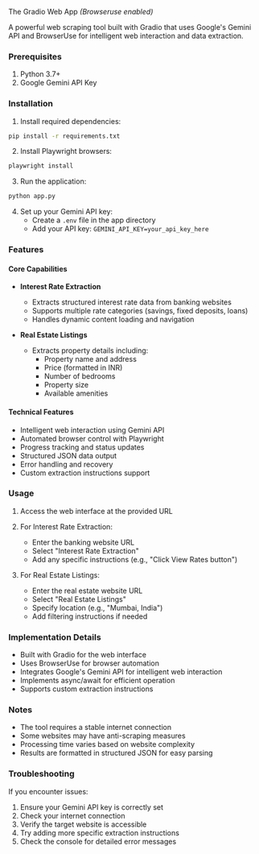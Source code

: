 The Gradio Web App *(Browseruse enabled)*

A powerful web scraping tool built with Gradio that uses Google's Gemini API and BrowserUse for intelligent web interaction and data extraction.

### Prerequisites

1. Python 3.7+
2. Google Gemini API Key

### Installation

1. Install required dependencies:
```bash
pip install -r requirements.txt
```

2. Install Playwright browsers:
```bash
playwright install
```

3. Run the application:
```bash
python app.py
```

4. Set up your Gemini API key:
   - Create a `.env` file in the app directory
   - Add your API key: `GEMINI_API_KEY=your_api_key_here`

### Features

#### Core Capabilities
- **Interest Rate Extraction**
  - Extracts structured interest rate data from banking websites
  - Supports multiple rate categories (savings, fixed deposits, loans)
  - Handles dynamic content loading and navigation

- **Real Estate Listings**
  - Extracts property details including:
    - Property name and address
    - Price (formatted in INR)
    - Number of bedrooms
    - Property size
    - Available amenities

#### Technical Features
- Intelligent web interaction using Gemini API
- Automated browser control with Playwright
- Progress tracking and status updates
- Structured JSON data output
- Error handling and recovery
- Custom extraction instructions support

### Usage

1. Access the web interface at the provided URL

2. For Interest Rate Extraction:
   - Enter the banking website URL
   - Select "Interest Rate Extraction"
   - Add any specific instructions (e.g., "Click View Rates button")

3. For Real Estate Listings:
   - Enter the real estate website URL
   - Select "Real Estate Listings"
   - Specify location (e.g., "Mumbai, India")
   - Add filtering instructions if needed

### Implementation Details

- Built with Gradio for the web interface
- Uses BrowserUse for browser automation
- Integrates Google's Gemini API for intelligent web interaction
- Implements async/await for efficient operation
- Supports custom extraction instructions

### Notes

- The tool requires a stable internet connection
- Some websites may have anti-scraping measures
- Processing time varies based on website complexity
- Results are formatted in structured JSON for easy parsing

### Troubleshooting

If you encounter issues:
1. Ensure your Gemini API key is correctly set
2. Check your internet connection
3. Verify the target website is accessible
4. Try adding more specific extraction instructions
5. Check the console for detailed error messages
